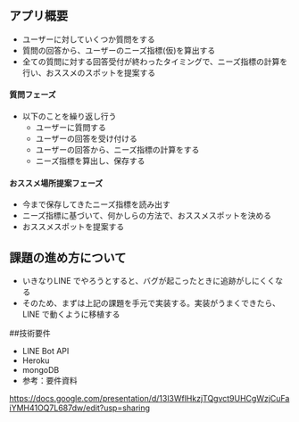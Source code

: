 ## アプリ概要
- ユーザーに対していくつか質問をする
- 質問の回答から、ユーザーのニーズ指標(仮)を算出する
- 全ての質問に対する回答受付が終わったタイミングで、ニーズ指標の計算を行い、おススメのスポットを提案する

#### 質問フェーズ

- 以下のことを繰り返し行う
  - ユーザーに質問する
  - ユーザーの回答を受け付ける
  - ユーザーの回答から、ニーズ指標の計算をする
  - ニーズ指標を算出し、保存する

#### おススメ場所提案フェーズ

- 今まで保存してきたニーズ指標を読み出す
- ニーズ指標に基づいて、何かしらの方法で、おススメスポットを決める
- おススメスポットを提案する

## 課題の進め方について

- いきなりLINE でやろうとすると、バグが起こったときに追跡がしにくくなる
- そのため、まずは上記の課題を手元で実装する。実装がうまくできたら、LINE で動くように移植する

##技術要件
- LINE Bot API
- Heroku
- mongoDB
- 参考：要件資料

https://docs.google.com/presentation/d/13l3WflHkzjTQgvct9UHCgWzjCuFaiYMH41OQ7L687dw/edit?usp=sharing
